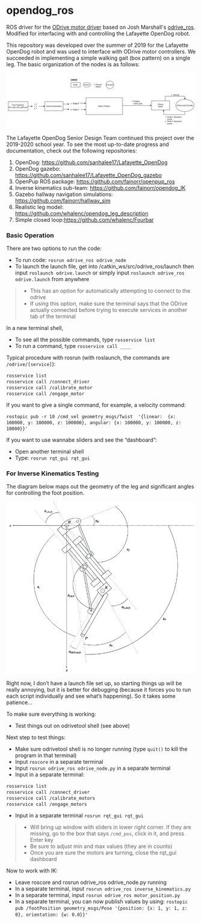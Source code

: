 # opendog_ros
ROS driver for the [ODrive motor driver](https://odriverobotics.com/) based on Josh Marshall's [odrive_ros](https://github.com/neomanic/odrive_ros).
Modified for interfacing with and controlling the Lafayette OpenDog robot. 

This repository was developed over the summer of 2019 for the Lafayette OpenDog robot and was used to interface with ODrive motor controllers. We succeeded in implementing a simple walking gait (box pattern) on a single leg. The basic organization of the nodes is as follows:

<img src = "images/OpenDog-Node-Organization.png">


The Lafayette OpenDog Senior Design Team continued this project over the 2019-2020 school year. To see the most up-to-date progress and documentation, check out the following repositories:
1. OpenDog: https://github.com/sanhalee17/Lafayette_OpenDog
2. OpenDog gazebo: https://github.com/sanhalee17/Lafayette_OpenDog_gazebo
3. OpenPup ROS package: https://github.com/fainorr/openpup_ros
4. Inverse kinematics sub-team: https://github.com/fainorr/opendog_IK
5. Gazebo hallway navigation simulations: https://github.com/fainorr/hallway_sim
6. Realistic leg model: https://github.com/whalenc/opendog_leg_description
7. Simple closed loop:https://github.com/whalenc/Fourbar

### Basic Operation
There are two options to run the code:
- To run code: ```rosrun odrive_ros odrive_node```
- To launch the launch file, get into /catkin_ws/src/odrive_ros/launch then input ```roslaunch odrive.launch``` or simply input ```roslaunch odrive_ros odrive.launch``` from anywhere
> - This has an option for automatically attempting to connect to the odrive
> - If using this option, make sure the terminal says that the ODrive actually connected before trying to execute services in another tab of the terminal

In a new terminal shell,
- To see all the possible commands, type ```rosservice list```
- To run a command, type ```rosservice call ____```

Typical procedure with rosrun (with roslaunch, the commands are ```/odrive/[service]```):
```
rosservice list
rosservice call /connect_driver
rosservice call /calibrate_motor
rosservice call /engage_motor
```

If you want to give a single command, for example, a velocity command:
```
rostopic pub -r 10 /cmd_vel geometry_msgs/Twist  '{linear:  {x: 100000, y: 100000, z: 100000}, angular: {x: 100000, y: 100000, z: 10000}}'
```

If you want to use wannabe sliders and see the “dashboard”:
- Open another terminal shell
- Type: ```rosrun rqt_gui rqt_gui```


### For Inverse Kinematics Testing

The diagram below maps out the geometry of the leg and significant angles for controlling the foot position.

<img src = "images/Updated-Full-Assembly-IK.png">

Right now, I don’t have a launch file set up, so starting things up will be really annoying, but it is better for debugging (because it forces you to run each script individually and see what’s happening).  So it takes some patience…

To make sure everything is working:
- Test things out on odrivetool shell (see above)

Next step to test things:
- Make sure odrivetool shell is no longer running (type ```quit()``` to kill the program in that terminal)
- Input ```roscore``` in a separate terminal
- Input ```rosrun odrive_ros odrive_node.py``` in a separate terminal
- Input in a separate terminal: 
```
rosservice list
rosservice call /connect_driver
rosservice call /calibrate_motors
rosservice call /engage_motors
```
- Input in a separate terminal ```rosrun rqt_gui rqt_gui```
> - Will bring up window with sliders in lower right corner.  If they are missing, go to the box that says ```/cmd_pos```, click in it, and press Enter key
> - Be sure to adjust min and max values (they are in counts)
> - Once you are sure the motors are turning, close the rqt_gui dashboard

Now to work with IK:
- Leave roscore and rosrun odrive_ros odrive_node.py running
- In a separate terminal, input ```rosrun odrive_ros inverse_kinematics.py```
- In a separate terminal, input ```rosrun odrive_ros motor_position.py```
- In a separate terminal, you can now publish values by using:
```rostopic pub /footPosition geometry_msgs/Pose '{position: {x: 1, y: 1, z: 0}, orientation: {w: 0.0}}'```
